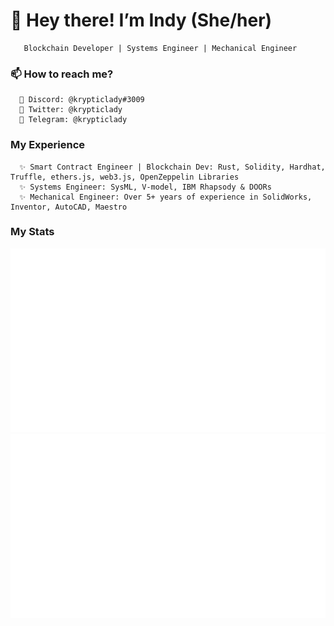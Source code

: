  # 👋 Hey there! I’m Indy (She/her)
       Blockchain Developer | Systems Engineer | Mechanical Engineer

### 📫 How to reach me?
      💞️ Discord: @krypticlady#3009
      💞️ Twitter: @krypticlady
      💞️ Telegram: @krypticlady
      
### My Experience
      ✨ Smart Contract Engineer | Blockchain Dev: Rust, Solidity, Hardhat, Truffle, ethers.js, web3.js, OpenZeppelin Libraries
      ✨ Systems Engineer: SysML, V-model, IBM Rhapsody & DOORs
      ✨ Mechanical Engineer: Over 5+ years of experience in SolidWorks, Inventor, AutoCAD, Maestro
     
### My Stats
![](https://raw.githubusercontent.com/aidnii/github-user-stats/master/generated/overview.svg#gh-dark-mode-only) ![](https://raw.githubusercontent.com/aidnii/github-user-stats/master/generated/languages.svg#gh-dark-mode-only)


<!---
aidnii/aidnii is a ✨ special ✨ repository because its `README.md` (this file) appears on your GitHub profile.
You can click the Preview link to take a look at your changes.
--->
